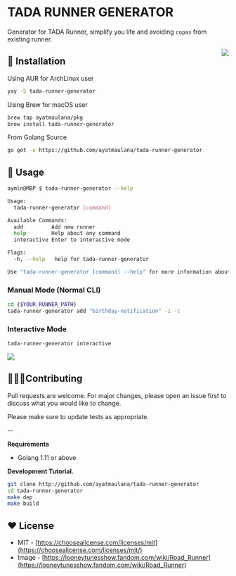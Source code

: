 # TADA RUNNER GENERATOR

Generator for TADA Runner, simplify you life and avoiding `copas` from existing runner.

<img src="https://i1.sndcdn.com/artworks-000649562410-2ni8um-t500x500.jpg"  align="right" />

## 🚀 Installation

Using AUR for ArchLinux user
```bash
yay -S tada-runner-generator
```

Using Brew for macOS user
```bash
brew tap ayatmaulana/pkg
brew install tada-runner-generator
```

From Golang Source

```bash
go get -u https://github.com/ayatmaulana/tada-runner-generator
```

## 👀 Usage
```bash
aymln@MBP $ tada-runner-generator --help

Usage:
  tada-runner-generator [command]

Available Commands:
  add         Add new runner
  help        Help about any command
  interactive Enter to interactive mode

Flags:
  -h, --help   help for tada-runner-generator

Use "tada-runner-generator [command] --help" for more information about a command.
```


### Manual Mode (Normal CLI)


```bash
cd {$YOUR_RUNNER_PATH}
tada-runner-generator add "birthday-notification" -i -c
```

### Interactive Mode
```bash
tada-runner-generator interactive
```

<img src="https://raw.githubusercontent.com/ayatmaulana/tada-runner-generator/master/img/interactive.gif" />

<!-- ### VS Code Extension -->


## 👨🏻‍💻Contributing
Pull requests are welcome. For major changes, please open an issue first to discuss what you would like to change.

Please make sure to update tests as appropriate.

--



**Requirements**
- Golang 1.11 or above


**Development Tutorial.**

```bash
git clone http://github.com/ayatmaulana/tada-runner-generator
cd tada-runner-generator
make dep
make build
```

## ❤️ License
- MIT - [https://choosealicense.com/licenses/mit](https://choosealicense.com/licenses/mit/)
- Image - [https://looneytunesshow.fandom.com/wiki/Road_Runner](https://looneytunesshow.fandom.com/wiki/Road_Runner)
